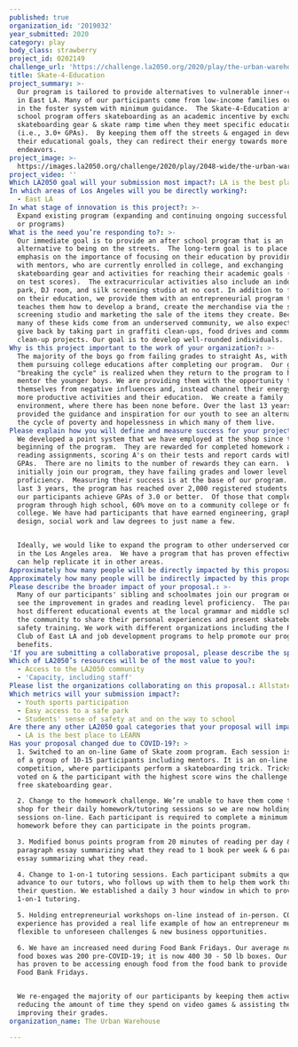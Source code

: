 ```yaml
---
published: true
organization_id: '2019032'
year_submitted: 2020
category: play
body_class: strawberry
project_id: 0202149
challenge_url: 'https://challenge.la2050.org/2020/play/the-urban-warehouse/'
title: Skate-4-Education
project_summary: >-
  Our program is tailored to provide alternatives to vulnerable inner-city youth
  in East LA. Many of our participants come from low-income families or children
  in the foster system with minimum guidance.  The Skate-4-Education after
  school program offers skateboarding as an academic incentive by exchanging
  skateboarding gear & skate ramp time when they meet specific education goals
  (i.e., 3.0+ GPAs).  By keeping them off the streets & engaged in developing
  their educational goals, they can redirect their energy towards more positive
  endeavors.
project_image: >-
  https://images.la2050.org/challenge/2020/play/2048-wide/the-urban-warehouse.jpg
project_video: ''
Which LA2050 goal will your submission most impact?: LA is the best place to PLAY
In which areas of Los Angeles will you be directly working?:
  - East LA
In what stage of innovation is this project?: >-
  Expand existing program (expanding and continuing ongoing successful projects
  or programs)
What is the need you’re responding to?: >-
  Our immediate goal is to provide an after school program that is an
  alternative to being on the streets.  The long-term goal is to place an
  emphasis on the importance of focusing on their education by providing them
  with mentors, who are currently enrolled in college, and exchanging
  skateboarding gear and activities for reaching their academic goals (i.e, A's
  on test scores).  The extracurricular activities also include an indoor skate
  park, DJ room, and silk screening studio at no cost. In addition to focusing
  on their education, we provide them with an entrepreneurial program that
  teaches them how to develop a brand, create the merchandise via the silk
  screening studio and marketing the sale of the items they create. Because so
  many of these kids come from an underserved community, we also expect them to
  give back by taking part in graffiti clean-ups, food drives and community
  clean-up projects. Our goal is to develop well-rounded individuals.
Why is this project important to the work of your organization?: >-
  The majority of the boys go from failing grades to straight As, with many of
  them pursuing college educations after completing our program.  Our goal of
  "breaking the cycle" is realized when they return to the program to help
  mentor the younger boys. We are providing them with the opportunity to remove
  themselves from negative influences and, instead channel their energy towards
  more productive activities and their education.  We create a family
  environment, where there has been none before. Over the last 13 years, we have
  provided the guidance and inspiration for our youth to see an alternative to
  the cycle of poverty and hopelessness in which many of them live.
Please explain how you will define and measure success for your project.: >-
  We developed a point system that we have employed at the shop since the
  beginning of the program.  They are rewarded for completed homework and
  reading assignments, scoring A's on their tests and report cards with 3.0+
  GPAs.  There are no limits to the number of rewards they can earn.  When they
  initially join our program, they have failing grades and lower level reading
  proficiency.  Measuring their success is at the base of our program.  Over the
  last 3 years, the program has reached over 2,000 registered students.  72% of
  our participants achieve GPAs of 3.0 or better.  Of those that complete the
  program through high school, 60% move on to a community college or four-year
  college. We have had participants that have earned engineering, graphic
  design, social work and law degrees to just name a few.


  Ideally, we would like to expand the program to other underserved communities
  in the Los Angeles area.  We have a program that has proven effective and we
  can help replicate it in other areas.
Approximately how many people will be directly impacted by this proposal?: '2000'
Approximately how many people will be indirectly impacted by this proposal?: '5000'
Please describe the broader impact of your proposal.: >-
  Many of our participants' sibling and schoolmates join our program once they
  see the improvement in grades and reading level proficiency.  The participants
  host different educational events at the local grammar and middle schools in
  the community to share their personal experiences and present skateboard
  safety training. We work with different organizations including the Rotary
  Club of East LA and job development programs to help promote our program
  benefits.
'If you are submitting a collaborative proposal, please describe the specific role of partner organizations in the project.': ''
Which of LA2050’s resources will be of the most value to you?:
  - Access to the LA2050 community
  - 'Capacity, including staff'
Please list the organizations collaborating on this proposal.: Allstate
Which metrics will your submission impact?:
  - Youth sports participation
  - Easy access to a safe park
  - Students' sense of safety at and on the way to school
Are there any other LA2050 goal categories that your proposal will impact?:
  - LA is the best place to LEARN
Has your proposal changed due to COVID-19?: >
  1. Switched to an on-line Game of Skate zoom program. Each session is made up
  of a group of 10-15 participants including mentors. It is an on-line
  competition, where participants perform a skateboarding trick. Tricks are
  voted on & the participant with the highest score wins the challenge & earns
  free skateboarding gear.

  2. Change to the homework challenge. We’re unable to have them come to the
  shop for their daily homework/tutoring sessions so we are now holding these
  sessions on-line. Each participant is required to complete a minimum amount of
  homework before they can participate in the points program.

  3. Modified bonus points program from 20 minutes of reading per day & a 3
  paragraph essay summarizing what they read to 1 book per week & 6 paragraph
  essay summarizing what they read.

  4. Change to 1-on-1 tutoring sessions. Each participant submits a question in
  advance to our tutors, who follows up with them to help them work through
  their question. We established a daily 3 hour window in which to provide
  1-on-1 tutoring.

  5. Holding entrepreneurial workshops on-line instead of in-person. COVID-19
  experience has provided a real life example of how an entrepreneur must be
  flexible to unforeseen challenges & new business opportunities.

  6. We have an increased need during Food Bank Fridays. Our average number of
  food boxes was 200 pre-COVID-19; it is now 400 30 - 50 lb boxes. Our challenge
  has proven to be accessing enough food from the food bank to provide at our
  Food Bank Fridays. 


  We re-engaged the majority of our participants by keeping them active,
  reducing the amount of time they spend on video games & assisting them in
  improving their grades.
organization_name: The Urban Warehouse

---
```

